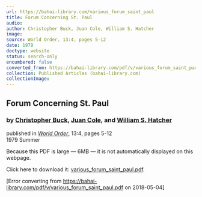 ```yaml
---
url: https://bahai-library.com/various_forum_saint_paul
title: Forum Concerning St. Paul
audio: 
author: Christopher Buck, Juan Cole, William S. Hatcher
image: 
source: World Order, 13:4, pages 5-12
date: 1979
doctype: website
status: search-only
encumbered: false
converted_from: https://bahai-library.com/pdf/v/various_forum_saint_paul.pdf
collection: Published Articles (bahai-library.com)
collectionImage: 
---
```



## Forum Concerning St. Paul

### by [Christopher Buck](https://bahai-library.com/author/Christopher+Buck), [Juan Cole](https://bahai-library.com/author/Juan+Cole), and [William S. Hatcher](https://bahai-library.com/author/William%20S.+Hatcher)

published in [_World Order_](https://bahai-library.com/series/World%20Order), 13:4, pages 5-12  
1979 Summer


Because this PDF is large — 6MB — it is not automatically displayed on this webpage.

Click here to download it: [various\_forum\_saint_paul.pdf](https://bahai-library.com/pdf/v/various_forum_saint_paul.pdf).



[Error converting from https://bahai-library.com/pdf/v/various_forum_saint_paul.pdf on 2018-05-04]


